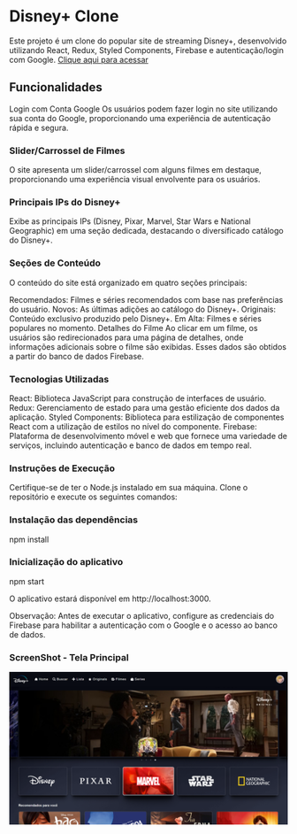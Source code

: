 # Disney+ Clone
Este projeto é um clone do popular site de streaming Disney+, desenvolvido utilizando React, Redux, Styled Components, Firebase e autenticação/login com Google.
[Clique aqui para acessar]([https://www.exemplo.com](https://dinseyplusclone.web.app))

## Funcionalidades
Login com Conta Google
Os usuários podem fazer login no site utilizando sua conta do Google, proporcionando uma experiência de autenticação rápida e segura.

### Slider/Carrossel de Filmes
O site apresenta um slider/carrossel com alguns filmes em destaque, proporcionando uma experiência visual envolvente para os usuários.

### Principais IPs do Disney+
Exibe as principais IPs (Disney, Pixar, Marvel, Star Wars e National Geographic) em uma seção dedicada, destacando o diversificado catálogo do Disney+.

### Seções de Conteúdo
O conteúdo do site está organizado em quatro seções principais:

Recomendados: Filmes e séries recomendados com base nas preferências do usuário.
Novos: As últimas adições ao catálogo do Disney+.
Originais: Conteúdo exclusivo produzido pelo Disney+.
Em Alta: Filmes e séries populares no momento.
Detalhes do Filme
Ao clicar em um filme, os usuários são redirecionados para uma página de detalhes, onde informações adicionais sobre o filme são exibidas. Esses dados são obtidos a partir do banco de dados Firebase.

### Tecnologias Utilizadas
React: Biblioteca JavaScript para construção de interfaces de usuário.
Redux: Gerenciamento de estado para uma gestão eficiente dos dados da aplicação.
Styled Components: Biblioteca para estilização de componentes React com a utilização de estilos no nível do componente.
Firebase: Plataforma de desenvolvimento móvel e web que fornece uma variedade de serviços, incluindo autenticação e banco de dados em tempo real.

### Instruções de Execução
Certifique-se de ter o Node.js instalado em sua máquina. Clone o repositório e execute os seguintes comandos:

### Instalação das dependências
npm install

### Inicialização do aplicativo

npm start

O aplicativo estará disponível em http://localhost:3000.

Observação: Antes de executar o aplicativo, configure as credenciais do Firebase para habilitar a autenticação com o Google e o acesso ao banco de dados.

### ScreenShot - Tela Principal
<img alt="Tela Inicial da Game Shop" src="public/images/ScreenShot.png">

